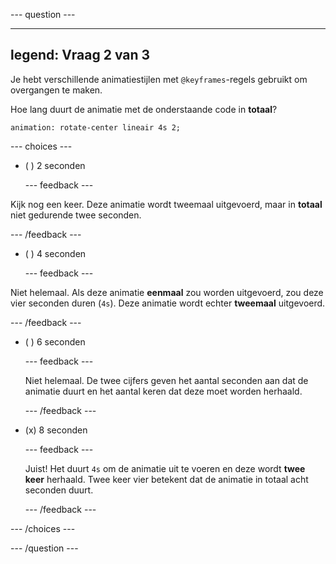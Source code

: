 \--- question ---

---

## legend: Vraag 2 van 3

Je hebt verschillende animatiestijlen met `@keyframes`-regels gebruikt om overgangen te maken.

Hoe lang duurt de animatie met de onderstaande code in **totaal**?

`animation: rotate-center lineair 4s 2;`

\--- choices ---

- ( ) 2 seconden

  \--- feedback ---

Kijk nog een keer. Deze animatie wordt tweemaal uitgevoerd, maar in **totaal** niet gedurende twee seconden.

\--- /feedback ---

- ( ) 4 seconden

  \--- feedback ---

Niet helemaal. Als deze animatie **eenmaal** zou worden uitgevoerd, zou deze vier seconden duren (`4s`). Deze animatie wordt echter **tweemaal** uitgevoerd.

\--- /feedback ---

- ( ) 6 seconden

  \--- feedback ---

  Niet helemaal. De twee cijfers geven het aantal seconden aan dat de animatie duurt en het aantal keren dat deze moet worden herhaald.

  \--- /feedback ---

- (x) 8 seconden

  \--- feedback ---

  Juist! Het duurt `4s` om de animatie uit te voeren en deze wordt **twee keer** herhaald. Twee keer vier betekent dat de animatie in totaal acht seconden duurt.

  \--- /feedback ---

\--- /choices ---

\--- /question ---
